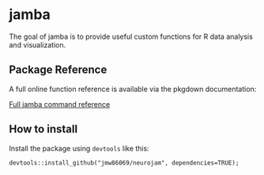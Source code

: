 
<!-- README.md is generated from README.Rmd. Please edit that file -->
jamba
=====

The goal of jamba is to provide useful custom functions for R data analysis and visualization.

Package Reference
-----------------

A full online function reference is available via the pkgdown documentation:

[Full jamba command reference](https://jmw86069.github.io/neurojam)

How to install
--------------

Install the package using `devtools` like this:

`devtools::install_github("jmw86069/neurojam", dependencies=TRUE);`
